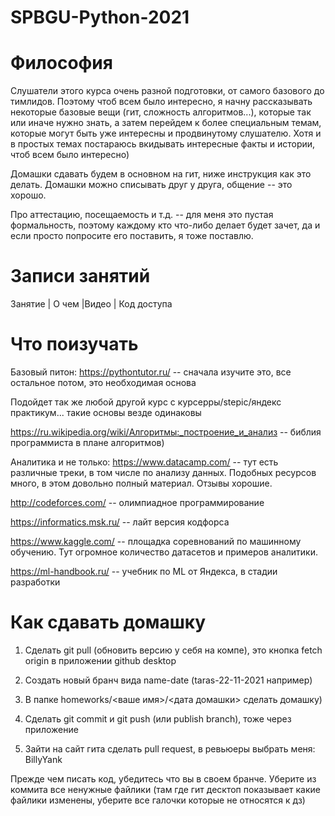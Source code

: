 # SPBGU-Python-2021

# Философия

Слушатели этого курса очень разной подготовки, от самого базового до тимлидов. Поэтому чтоб всем было интересно, я
начну рассказывать некоторые базовые вещи (гит, сложность алгоритмов...), которые так или иначе нужно знать, а затем
перейдем к более специальным темам, которые могут быть уже интересны и продвинутому слушателю. Хотя и в простых темах
постараюсь вкидывать интересные факты и истории, чтоб всем было интересно)

Домашки сдавать будем в основном на гит, ниже инструкция как это делать. Домашки можно списывать друг у друга, общение -- это хорошо.

Про аттестацию, посещаемость и т.д. -- для меня это пустая формальность, поэтому каждому кто что-либо делает будет
зачет, да и если просто попросите его поставить, я тоже поставлю.

# Записи занятий
Занятие | О чем |Видео | Код доступа


# Что поизучать
Базовый питон: https://pythontutor.ru/ -- сначала изучите это, все остальное потом, это необходимая основа

Подойдет так же любой другой курс с курсерры/stepic/яндекс практикум... такие основы везде
одинаковы

https://ru.wikipedia.org/wiki/Алгоритмы:_построение_и_анализ -- библия программиста в плане алгоритмов)


Аналитика и не только: https://www.datacamp.com/  --  тут есть различные треки, в том числе по анализу данных. Подобных
 ресурсов много, в этом довольно полный материал. Отзывы хорошие.
 

http://codeforces.com/  --  олимпиадное программирование


https://informatics.msk.ru/ -- лайт версия кодфорса


https://www.kaggle.com/ -- площадка соревнований по машинному обучению. Тут огромное количество
датасетов и примеров аналитики.


https://ml-handbook.ru/ -- учебник по ML от Яндекса, в стадии разработки


# Как сдавать домашку

1) Сделать git pull (обновить версию у себя на компе), это кнопка fetch origin в приложении github desktop

2) Создать новый бранч вида name-date (taras-22-11-2021 например)

3) В папке homeworks/<ваше имя>/<дата домашки> сделать домашку)

4) Сделать git commit и git push (или publish branch), тоже через приложение

5) Зайти на сайт гита сделать pull request, в ревьюеры выбрать меня: BillyYank


Прежде чем писать код, убедитесь что вы в своем бранче. Уберите из коммита все ненужные файлики (там где гит десктоп показывает какие файлики изменены, уберите все галочки которые не относятся к дз)


